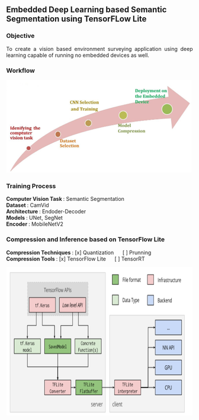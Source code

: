 
## Embedded Deep Learning based Semantic Segmentation using TensorFLow Lite

### Objective 
<p align="justify">
 To create a vision based environment surveying application using deep learning capable of running no embedded devices as well. </p>
  
### Workflow
<img src="https://github.com/ayadav10491/Portfolio/blob/master/images/workflow.JPG?raw=true" width="500" height="250"> 

### Training Process

<b> Computer Vision Task </b> : Semantic Segmentation <br> 
<b> Dataset </b> : CamVid <br> 
<b> Architecture </b>: Endoder-Decoder <br> 
<b> Models </b> : UNet, SegNet <br> 
<b> Encoder  </b> : MobileNetV2 <br> 

### Compression and Inference based on TensorFlow Lite

<b> Compression Techniques  </b> : [x] Quantization     &nbsp;&nbsp;&nbsp;&nbsp;  [ ] Prunning  <br>
<b> Compression Tools  </b> :   [x] TensorFlow Lite &nbsp;&nbsp;&nbsp;&nbsp;      [ ] TensorRT

<img src="https://github.com/ayadav10491/Portfolio/blob/master/images/comp_and_inf.png?raw=true" width="600" height="400"> 

